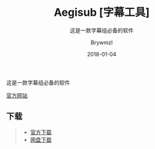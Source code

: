 ﻿---
layout:     post
title:      Aegisub [字幕工具]
subtitle:   这是一款字幕组必备的软件
date:       2018-01-04
author:     Brywmzl
header-img: img/Aegisub/bg.jpg
catalog: true
tags:
---
这是一款字幕组必备的软件

<!--more-->

[官方网站](http://www.aegisub.org/)  

## 下载
>- [官方下载](http://www.aegisub.org/downloads/)  
>- [网盘下载](https://pan.baidu.com/s/1nvehBxJ)  